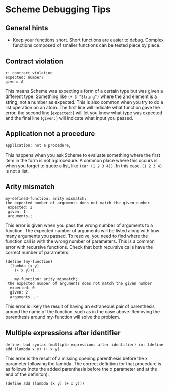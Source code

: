 # Scheme Debugging Tips

## General hints

- Keep your functions short.  Short functions are easier to debug.  Complex functions composed of smaller functions can be tested piece by piece.

## Contract violation

```(text)
+: contract violation
expected: number?
given: A
```

This means Scheme was expecting a form of a certain type but was given a different type.  Something like `(+ 3 "String")` where the 2nd element is a string, not a number as expected.  This is also common when you try to do a list operation on an atom.  The first line will indicate what function gave the error, the second line (`expected:`) will let you know what type was expected and the final line (`given:`) will indicate what input you passed.

## Application not a procedure

```(text)
application: not a procedure;
```

This happens when you ask Scheme to evaluate something where the first item in the form is not a procedure.  A common place where this occurs is when you forget to quote a list, like `(car (1 2 3 4))`.  In this case, `(1 2 3 4)` is not a list.

## Arity mismatch

```(text)
my-defined-function: arity mismatch;
the expected number of arguments does not match the given number
 expected: 2
 given: 1
 arguments…;
```

This error is given when you pass the wrong number of arguments to a function.  The expected number of arguments will be listed along with how many arguments you passed.  To resolve, you need to find where the function call is with the wrong number of parameters.  This is a common error with recursive functions.  Check that both recursive calls have the correct number of parameters.

```(scheme)
(define (my-function)
  (lambda (x y)
    (+ x y)))

. . my-function: arity mismatch;
 the expected number of arguments does not match the given number
  expected: 0
  given: 2
  arguments...:
```

This error is likely the result of having an extraneous pair of parenthesis around the name of the function, such as in the case above.  Removing the parenthesis around my-function will solve the problem.

## Multiple expressions after identifier

```(text)
define: bad syntax (multiple expressions after identifier) in: (define add (lambda x y) (+ x y)
```

This error is the result of a missing opening parenthesis before the x parameter following the lambda.  The correct defintion for that procedure is as follows (note the added parenthesis before the x parameter and at the end of the definiton):

```(lisp)
(define add (lambda (x y) (+ x y)))
```
